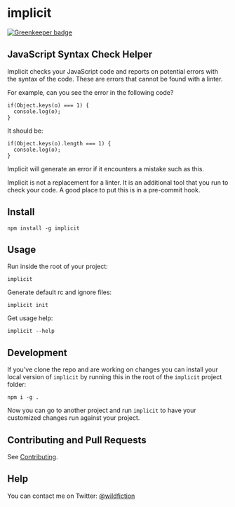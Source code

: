 # implicit

[![Greenkeeper badge](https://badges.greenkeeper.io/guyellis/implicit.svg)](https://greenkeeper.io/)

## JavaScript Syntax Check Helper

Implicit checks your JavaScript code and reports on potential errors with
the syntax of the code. These are errors that cannot be found with a linter.

For example, can you see the error in the following code?

```
if(Object.keys(o) === 1) {
  console.log(o);
}
```

It should be:

```
if(Object.keys(o).length === 1) {
  console.log(o);
}
```

Implicit will generate an error if it encounters a mistake such as this.

Implicit is not a replacement for a linter. It is an additional tool that you
run to check your code. A good place to put this is in a pre-commit hook.

## Install

```
npm install -g implicit
```

## Usage

Run inside the root of your project:

```
implicit
```

Generate default rc and ignore files:

```
implicit init
```

Get usage help:

```
implicit --help
```

## Development

If you've clone the repo and are working on changes you can install your local
version of `implicit` by running this in the root of the `implicit` project
folder:

```
npm i -g .
```

Now you can go to another project and run `implicit` to have your customized
changes run against your project.

## Contributing and Pull Requests

See [Contributing](CONTRIBUTING.md).

## Help

You can contact me on Twitter: [@wildfiction](https://twitter.com/wildfiction)
